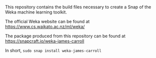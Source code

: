 This repository contains the build files necessary to create a Snap of the Weka machine learning toolkit.

The official Weka website can be found at https://www.cs.waikato.ac.nz/ml/weka/

The package produced from this repository can be found at https://snapcraft.io/weka-james-carroll

In short, `sudo snap install weka-james-carroll`
